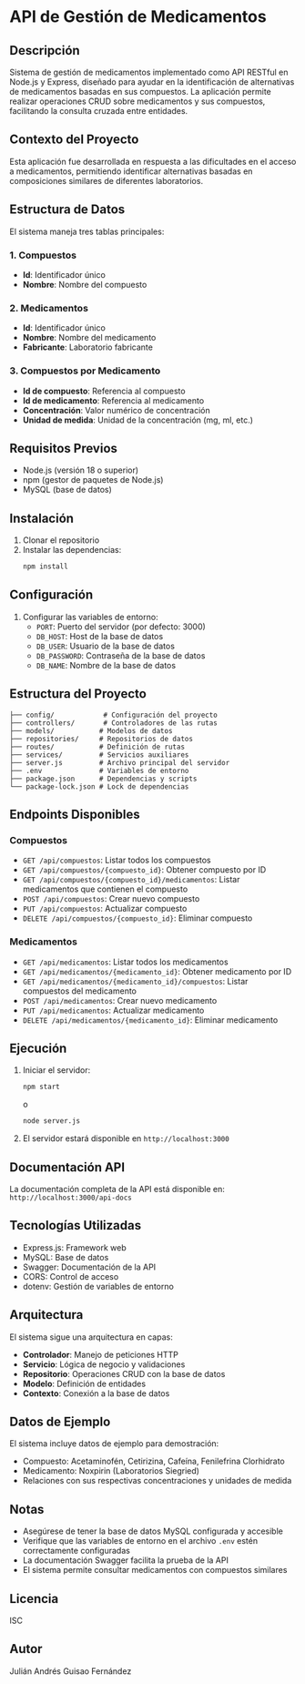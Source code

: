 # API de Gestión de Medicamentos

## Descripción
Sistema de gestión de medicamentos implementado como API RESTful en Node.js y Express, diseñado para ayudar en la identificación de alternativas de medicamentos basadas en sus compuestos. La aplicación permite realizar operaciones CRUD sobre medicamentos y sus compuestos, facilitando la consulta cruzada entre entidades.

## Contexto del Proyecto
Esta aplicación fue desarrollada en respuesta a las dificultades en el acceso a medicamentos, permitiendo identificar alternativas basadas en composiciones similares de diferentes laboratorios.

## Estructura de Datos
El sistema maneja tres tablas principales:

### 1. Compuestos
- **Id**: Identificador único
- **Nombre**: Nombre del compuesto

### 2. Medicamentos
- **Id**: Identificador único
- **Nombre**: Nombre del medicamento
- **Fabricante**: Laboratorio fabricante

### 3. Compuestos por Medicamento
- **Id de compuesto**: Referencia al compuesto
- **Id de medicamento**: Referencia al medicamento
- **Concentración**: Valor numérico de concentración
- **Unidad de medida**: Unidad de la concentración (mg, ml, etc.)

## Requisitos Previos
- Node.js (versión 18 o superior)
- npm (gestor de paquetes de Node.js)
- MySQL (base de datos)

## Instalación
1. Clonar el repositorio
2. Instalar las dependencias:
   ```bash
   npm install
   ```

## Configuración
1. Configurar las variables de entorno:
   - `PORT`: Puerto del servidor (por defecto: 3000)
   - `DB_HOST`: Host de la base de datos
   - `DB_USER`: Usuario de la base de datos
   - `DB_PASSWORD`: Contraseña de la base de datos
   - `DB_NAME`: Nombre de la base de datos

## Estructura del Proyecto
```
├── config/            # Configuración del proyecto
├── controllers/       # Controladores de las rutas
├── models/           # Modelos de datos
├── repositories/     # Repositorios de datos
├── routes/           # Definición de rutas
├── services/         # Servicios auxiliares
├── server.js         # Archivo principal del servidor
├── .env              # Variables de entorno
├── package.json      # Dependencias y scripts
└── package-lock.json # Lock de dependencias
```

## Endpoints Disponibles

### Compuestos
- `GET /api/compuestos`: Listar todos los compuestos
- `GET /api/compuestos/{compuesto_id}`: Obtener compuesto por ID
- `GET /api/compuestos/{compuesto_id}/medicamentos`: Listar medicamentos que contienen el compuesto
- `POST /api/compuestos`: Crear nuevo compuesto
- `PUT /api/compuestos`: Actualizar compuesto
- `DELETE /api/compuestos/{compuesto_id}`: Eliminar compuesto

### Medicamentos
- `GET /api/medicamentos`: Listar todos los medicamentos
- `GET /api/medicamentos/{medicamento_id}`: Obtener medicamento por ID
- `GET /api/medicamentos/{medicamento_id}/compuestos`: Listar compuestos del medicamento
- `POST /api/medicamentos`: Crear nuevo medicamento
- `PUT /api/medicamentos`: Actualizar medicamento
- `DELETE /api/medicamentos/{medicamento_id}`: Eliminar medicamento

## Ejecución
1. Iniciar el servidor:
   ```bash
   npm start
   ```
   o
   ```bash
   node server.js
   ```

2. El servidor estará disponible en `http://localhost:3000`

## Documentación API
La documentación completa de la API está disponible en:
`http://localhost:3000/api-docs`

## Tecnologías Utilizadas
- Express.js: Framework web
- MySQL: Base de datos
- Swagger: Documentación de la API
- CORS: Control de acceso
- dotenv: Gestión de variables de entorno

## Arquitectura
El sistema sigue una arquitectura en capas:
- **Controlador**: Manejo de peticiones HTTP
- **Servicio**: Lógica de negocio y validaciones
- **Repositorio**: Operaciones CRUD con la base de datos
- **Modelo**: Definición de entidades
- **Contexto**: Conexión a la base de datos

## Datos de Ejemplo
El sistema incluye datos de ejemplo para demostración:
- Compuesto: Acetaminofén, Cetirizina, Cafeína, Fenilefrina Clorhidrato
- Medicamento: Noxpirin (Laboratorios Siegried)
- Relaciones con sus respectivas concentraciones y unidades de medida

## Notas
- Asegúrese de tener la base de datos MySQL configurada y accesible
- Verifique que las variables de entorno en el archivo `.env` estén correctamente configuradas
- La documentación Swagger facilita la prueba de la API
- El sistema permite consultar medicamentos con compuestos similares

## Licencia
ISC

## Autor
Julián Andrés Guisao Fernández
